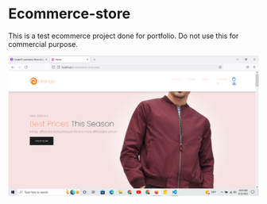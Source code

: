 <h1> Ecommerce-store</h1>
<p>This is a test ecommerce project done for portfolio. Do not use this for commercial purpose.<p>

<img src="ecommerce-store-php.png" >
  
  

